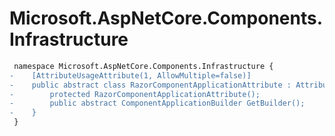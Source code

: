 # Microsoft.AspNetCore.Components.Infrastructure

``` diff
 namespace Microsoft.AspNetCore.Components.Infrastructure {
-    [AttributeUsageAttribute(1, AllowMultiple=false)]
-    public abstract class RazorComponentApplicationAttribute : Attribute, IRazorComponentApplication {
-        protected RazorComponentApplicationAttribute();
-        public abstract ComponentApplicationBuilder GetBuilder();
-    }
 }
```


